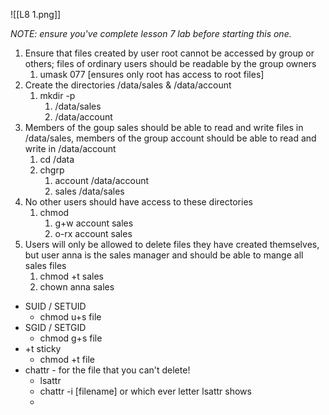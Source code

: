 ![[L8 1.png]]

*NOTE: ensure you've complete lesson 7 lab before starting this one.*
1. Ensure that files created by user root cannot be accessed by group or others; files of ordinary users should be readable by the group owners
	1. umask 077 [ensures only root has access to root files]
2. Create the directories /data/sales & /data/account
	1. mkdir -p 
		1. /data/sales
		2. /data/account
3. Members of the goup sales should be able to read and write files in /data/sales, members of the group account should be able to read and write in /data/account
	1. cd /data
	2. chgrp 
		1. account /data/account
		2. sales /data/sales
4. No other users should have access to these directories
	1. chmod 
		1. g+w account sales
		2. o-rx account sales
5. Users will only be allowed to delete files they have created themselves, but user anna is the sales manager and should be able to mange all sales files
	1. chmod +t sales
	2. chown anna sales 

- SUID / SETUID
	- chmod u+s file
- SGID / SETGID
	- chmod g+s file
- +t sticky
	- chmod +t file
- chattr - for the file that you can't delete!
	- lsattr 
	- chattr -i [filename] or which ever letter lsattr shows
	- 